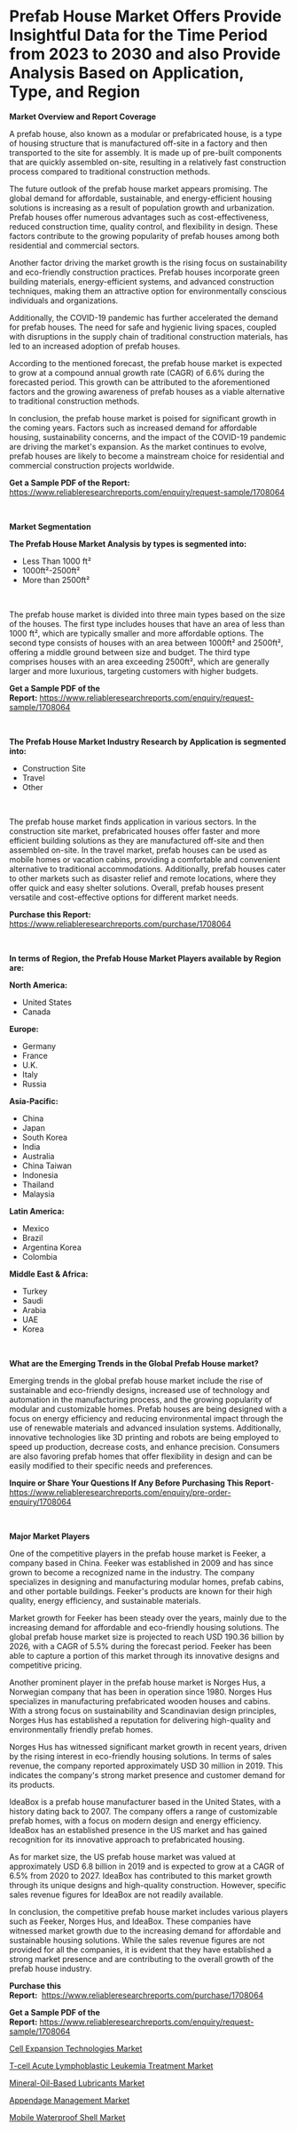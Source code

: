 <p><h1>Prefab House Market Offers Provide Insightful Data for the Time Period from 2023 to 2030 and also Provide Analysis Based on Application, Type, and Region</h1></p><p><strong>Market Overview and Report Coverage</strong></p>
<p><p>A prefab house, also known as a modular or prefabricated house, is a type of housing structure that is manufactured off-site in a factory and then transported to the site for assembly. It is made up of pre-built components that are quickly assembled on-site, resulting in a relatively fast construction process compared to traditional construction methods.</p><p>The future outlook of the prefab house market appears promising. The global demand for affordable, sustainable, and energy-efficient housing solutions is increasing as a result of population growth and urbanization. Prefab houses offer numerous advantages such as cost-effectiveness, reduced construction time, quality control, and flexibility in design. These factors contribute to the growing popularity of prefab houses among both residential and commercial sectors.</p><p>Another factor driving the market growth is the rising focus on sustainability and eco-friendly construction practices. Prefab houses incorporate green building materials, energy-efficient systems, and advanced construction techniques, making them an attractive option for environmentally conscious individuals and organizations.</p><p>Additionally, the COVID-19 pandemic has further accelerated the demand for prefab houses. The need for safe and hygienic living spaces, coupled with disruptions in the supply chain of traditional construction materials, has led to an increased adoption of prefab houses.</p><p>According to the mentioned forecast, the prefab house market is expected to grow at a compound annual growth rate (CAGR) of 6.6% during the forecasted period. This growth can be attributed to the aforementioned factors and the growing awareness of prefab houses as a viable alternative to traditional construction methods.</p><p>In conclusion, the prefab house market is poised for significant growth in the coming years. Factors such as increased demand for affordable housing, sustainability concerns, and the impact of the COVID-19 pandemic are driving the market's expansion. As the market continues to evolve, prefab houses are likely to become a mainstream choice for residential and commercial construction projects worldwide.</p></p>
<p><strong>Get a Sample PDF of the Report:</strong> <a href="https://www.reliableresearchreports.com/enquiry/request-sample/1708064">https://www.reliableresearchreports.com/enquiry/request-sample/1708064</a></p>
<p>&nbsp;</p>
<p><strong>Market Segmentation</strong></p>
<p><strong>The Prefab House Market Analysis by types is segmented into:</strong></p>
<p><ul><li>Less Than 1000 ft²</li><li>1000ft²-2500ft²</li><li>More than 2500ft²</li></ul></p>
<p>&nbsp;</p>
<p><p>The prefab house market is divided into three main types based on the size of the houses. The first type includes houses that have an area of less than 1000 ft², which are typically smaller and more affordable options. The second type consists of houses with an area between 1000ft² and 2500ft², offering a middle ground between size and budget. The third type comprises houses with an area exceeding 2500ft², which are generally larger and more luxurious, targeting customers with higher budgets.</p></p>
<p><strong>Get a Sample PDF of the Report:</strong>&nbsp;<a href="https://www.reliableresearchreports.com/enquiry/request-sample/1708064">https://www.reliableresearchreports.com/enquiry/request-sample/1708064</a></p>
<p>&nbsp;</p>
<p><strong>The Prefab House Market Industry Research by Application is segmented into:</strong></p>
<p><ul><li>Construction Site</li><li>Travel</li><li>Other</li></ul></p>
<p>&nbsp;</p>
<p><p>The prefab house market finds application in various sectors. In the construction site market, prefabricated houses offer faster and more efficient building solutions as they are manufactured off-site and then assembled on-site. In the travel market, prefab houses can be used as mobile homes or vacation cabins, providing a comfortable and convenient alternative to traditional accommodations. Additionally, prefab houses cater to other markets such as disaster relief and remote locations, where they offer quick and easy shelter solutions. Overall, prefab houses present versatile and cost-effective options for different market needs.</p></p>
<p><strong>Purchase this Report:</strong>&nbsp; <a href="https://www.reliableresearchreports.com/purchase/1708064">https://www.reliableresearchreports.com/purchase/1708064</a></p>
<p>&nbsp;</p>
<p><strong>In terms of Region, the Prefab House Market Players available by Region are:</strong></p>
<p>
    <p> <strong> North America: </strong>
        <ul>
            <li>United States</li>
            <li>Canada</li>
        </ul>
        </p> 
    <p> <strong> Europe: </strong>
        <ul>
            <li>Germany</li>
            <li>France</li>
            <li>U.K.</li>
            <li>Italy</li>
            <li>Russia</li>
        </ul>
        </p> 
    <p> <strong> Asia-Pacific: </strong>
        <ul>
            <li>China</li>
            <li>Japan</li>
            <li>South Korea</li>
            <li>India</li>
            <li>Australia</li>
            <li>China Taiwan</li>
            <li>Indonesia</li>
            <li>Thailand</li>
            <li>Malaysia</li>
        </ul>
        </p> 
    <p> <strong> Latin America: </strong>
        <ul>
            <li>Mexico</li>
            <li>Brazil</li>
            <li>Argentina Korea</li>
            <li>Colombia</li>
        </ul>
        </p> 
    <p> <strong> Middle East & Africa: </strong>
        <ul>
            <li>Turkey</li>
            <li>Saudi</li>
            <li>Arabia</li>
            <li>UAE</li>
            <li>Korea</li>
        </ul>
    </p>
    </p>
<p>&nbsp;</p>
<p><strong>What are the Emerging Trends in the Global Prefab House market?</strong></p>
<p><p>Emerging trends in the global prefab house market include the rise of sustainable and eco-friendly designs, increased use of technology and automation in the manufacturing process, and the growing popularity of modular and customizable homes. Prefab houses are being designed with a focus on energy efficiency and reducing environmental impact through the use of renewable materials and advanced insulation systems. Additionally, innovative technologies like 3D printing and robots are being employed to speed up production, decrease costs, and enhance precision. Consumers are also favoring prefab homes that offer flexibility in design and can be easily modified to their specific needs and preferences.</p></p>
<p><strong>Inquire or Share Your Questions If Any Before Purchasing This Report</strong>- <a href="https://www.reliableresearchreports.com/enquiry/pre-order-enquiry/1708064">https://www.reliableresearchreports.com/enquiry/pre-order-enquiry/1708064</a></p>
<p>&nbsp;</p>
<p><strong>Major Market Players</strong></p>
<p><p>One of the competitive players in the prefab house market is Feeker, a company based in China. Feeker was established in 2009 and has since grown to become a recognized name in the industry. The company specializes in designing and manufacturing modular homes, prefab cabins, and other portable buildings. Feeker's products are known for their high quality, energy efficiency, and sustainable materials.</p><p>Market growth for Feeker has been steady over the years, mainly due to the increasing demand for affordable and eco-friendly housing solutions. The global prefab house market size is projected to reach USD 190.36 billion by 2026, with a CAGR of 5.5% during the forecast period. Feeker has been able to capture a portion of this market through its innovative designs and competitive pricing.</p><p>Another prominent player in the prefab house market is Norges Hus, a Norwegian company that has been in operation since 1980. Norges Hus specializes in manufacturing prefabricated wooden houses and cabins. With a strong focus on sustainability and Scandinavian design principles, Norges Hus has established a reputation for delivering high-quality and environmentally friendly prefab homes.</p><p>Norges Hus has witnessed significant market growth in recent years, driven by the rising interest in eco-friendly housing solutions. In terms of sales revenue, the company reported approximately USD 30 million in 2019. This indicates the company's strong market presence and customer demand for its products.</p><p>IdeaBox is a prefab house manufacturer based in the United States, with a history dating back to 2007. The company offers a range of customizable prefab homes, with a focus on modern design and energy efficiency. IdeaBox has an established presence in the US market and has gained recognition for its innovative approach to prefabricated housing.</p><p>As for market size, the US prefab house market was valued at approximately USD 6.8 billion in 2019 and is expected to grow at a CAGR of 6.5% from 2020 to 2027. IdeaBox has contributed to this market growth through its unique designs and high-quality construction. However, specific sales revenue figures for IdeaBox are not readily available.</p><p>In conclusion, the competitive prefab house market includes various players such as Feeker, Norges Hus, and IdeaBox. These companies have witnessed market growth due to the increasing demand for affordable and sustainable housing solutions. While the sales revenue figures are not provided for all the companies, it is evident that they have established a strong market presence and are contributing to the overall growth of the prefab house industry.</p></p>
<p><strong>Purchase this Report:</strong>&nbsp;&nbsp;<a href="https://www.reliableresearchreports.com/purchase/1708064">https://www.reliableresearchreports.com/purchase/1708064</a></p>
<p></p>
<p><strong>Get a Sample PDF of the Report:</strong>&nbsp;<a href="https://www.reliableresearchreports.com/enquiry/request-sample/1708064">https://www.reliableresearchreports.com/enquiry/request-sample/1708064</a></p>
<p><p><a href="https://www.linkedin.com/pulse/cell-expansion-technologies-market-insights-players-forecast-apbhc/">Cell Expansion Technologies Market</a></p><p><a href="https://www.linkedin.com/pulse/t-cell-acute-lymphoblastic-leukemia-treatment-market-insights-24euc/">T-cell Acute Lymphoblastic Leukemia Treatment Market</a></p><p><a href="https://medium.com/@react.shoe.mask/mineral-oil-based-lubricants-market-analysis-and-sze-forecasted-for-period-from-2023-to-2030-5197e1cf7109">Mineral-Oil-Based Lubricants Market</a></p><p><a href="https://www.linkedin.com/pulse/appendage-management-market-challenges-opportunities-growth-kkuwc/">Appendage Management Market</a></p><p><a href="https://medium.com/@draft.web.back/mobile-waterproof-shell-market-insights-into-market-cagr-market-trends-and-growth-strategies-244893722ffb">Mobile Waterproof Shell Market</a></p></p>